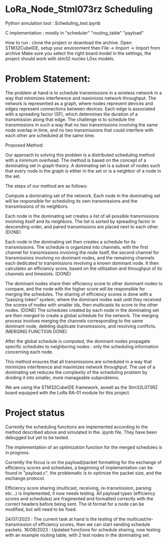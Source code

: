 # LoRa_Node_Stml073rz Scheduling

Python simulation tool : Scheduling_test.ipynb

C implementation : mostly in "scheduler" "routing_table" "payload"

How to run : clone the project or download the archive. Open STM32CubeIDE, setup your environment then File -> Import -> Import from archive
Make sure you select the right board model in the settings, the project should work with stm32 nucleo L0xx models.


# Problem Statement:

The problem at hand is to schedule transmissions in a wireless network in a way that minimizes interference and maximizes network throughput. The network is represented as a graph, where nodes represent devices and edges represent connections between devices. Each edge is associated with a spreading factor (SF), which determines the duration of a transmission along that edge. The challenge is to schedule the transmissions in such a way that no two transmissions involving the same node overlap in time, and no two transmissions that could interfere with each other are scheduled at the same time.

Proposed Method:

Our approach to solving this problem is a distributed scheduling method with a minimum overhead. The method is based on the concept of a dominating set in graph theory. A dominating set is a subset of nodes such that every node in the graph is either in the set or is a neighbor of a node in the set.

The steps of our method are as follows:

Compute a dominating set of the network. Each node in the dominating set will be responsible for scheduling its own transmissions and the transmissions of its neighbors. 

Each node in the dominating set creates a list of all possible transmissions involving itself and its neighbors. The list is sorted by spreading factor in descending order, and paired transmissions are placed next to each other. (DONE)

Each node in the dominating set then creates a schedule for its transmissions. The schedule is organized into channels, with the first channel for transmissions involving the node itself, the second channel for transmissions involving no dominant nodes, and the remaining channels each dedicated to transmissions involving a known dominant node. It then calculates an efficiency score, based on the utilization and throughput of its channels and timeslots. (DONE)

The dominant nodes share their efficiency score to other dominant nodes to compare, and the node with the higher score will be responsible for merging the schedules. The sharing of efficiency scores is done with a "passing token" system, where the dominant nodes wait until they received the scores of nodes with smaller ids, then multicasts its score to the other nodes. (DONE)
The schedules created by each node in the dominating set are then merged to create a global schedule for the network. The merging process involves merging the channels corresponding to the same dominant node, deleting duplicate transmissions, and resolving conflicts. (MERGING FUNCTION DONE)

After the global schedule is computed, the dominant nodes propagate specific schedules to neighboring nodes : only the scheduling information concerning each node.

This method ensures that all transmissions are scheduled in a way that minimizes interference and maximizes network throughput. The use of a dominating set reduces the complexity of the scheduling problem by dividing it into smaller, more manageable subproblems.

We are using the STM32CubeIDE framework, aswell as the Stm32L073RZ board equipped with the LoRa RA-01 module for this project.

# Project status

Currently the scheduling functions are implemented according to the method described above and simulated in the .ipynb file. They have been debugged but yet to be tested.

The implementation of an optimization function for the merged schedules is in progress.

Currently the focus is on the payload/packet formatting for the exchange of efficiency scores and schedules, a beginning of implementation can be found in "payload.c", the problematic is to optimize the packet size, and the exchange protocol.

Efficiency score sharing (multicast, receiving, re-transmission, parsing etc...) is implemented, it now needs testing.
All payload types (efficiency scores and schedules) are fragmented and formatted correctly with the correct headers before being sent. 
The id format for a node can be modified, but will need to be fixed.

24/07/2023 : The current task at hand is the testing of the multicast/re-transmission of efficiency scores, then we can start sending schedule packets.
16/08/2023 : Updated functions for schedule sharing, now testing with an example routing table, with 2 test nodes in the dominating set.
